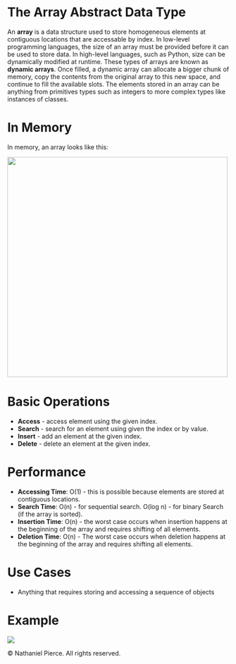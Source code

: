
<h1>The Array Abstract Data Type</h1>

<p>An <strong>array</strong> is a data structure used to store homogeneous elements at contiguous locations that are accessable by index. In low-level programming languages, the size of an array must be provided before it can be used to store data. In high-level languages, such as Python, size can be dynamically modified at runtime. These types of arrays are known as <strong>dynamic arrays</strong>. Once filled, a dynamic array can allocate a bigger chunk of memory, copy the contents from the original array to this new space, and continue to fill the available slots. The elements stored in an array can be anything from primitives types such as integers to more complex types like instances of classes.</p>

<h1>In Memory</h1>
<p>In memory, an array looks like this:</p>
<img src="" width="500">

<h1>Basic Operations</h1>

<ul>
  <li><strong>Access</strong> - access element using the given index.
  <li><strong>Search</strong> - search for an element using given the index or by value.
  <li><strong>Insert</strong> - add an element at the given index.
  <li><strong>Delete</strong> - delete an element at the given index.
</ul>

<h1>Performance</h1>

<ul>
  <li><strong>Accessing Time</strong>: O(1) - this is possible because elements are stored at contiguous locations.
  <li><strong>Search Time</strong>: O(n) - for sequential search. O(log n) - for binary Search (if the array is sorted).
  <li><strong>Insertion Time</strong>: O(n) - the worst case occurs when insertion happens at the beginning of the array and requires shifting of all elements.
  <li><strong>Deletion Time</strong>: O(n) - The worst case occurs when deletion happens at the beginning of the array and requires shifting all elements.
</ul>

<h1>Use Cases</h1>

<ul>
  <li>Anything that requires storing and accessing a sequence of objects
</ul>

<h1>Example</h1>

![](gif/x.gif)


<p>&copy; Nathaniel Pierce. All rights reserved.</p>

